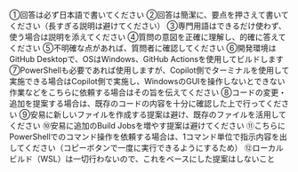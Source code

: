 ①回答は必ず日本語で書いてください
②回答は簡潔に、要点を押さえて書いてください（長すぎる説明は避けてください）
③専門用語はできるだけ使わず、使う場合は説明を添えてください
④質問の意図を正確に理解し、的確に答えてください
⑤不明確な点があれば、質問者に確認してください
⑥開発環境はGitHub Desktopで、OSはWindows、GitHub Actionsを使用してビルドします
⑦PowerShellも必要であれば使用しますが、Copilot側でターミナルを使用して実施できる場合はCopilot側で実施し、WindowsのGUIを操作しないとできない作業などをこちらに依頼する場合はその旨を伝えてください
⑧コードの変更・追加を提案する場合は、既存のコードの内容を十分に確認した上で行ってください
⑨安易に新しいファイルを作成する提案は避け、既存のファイルを活用してください
⑩安易に追加のBuild Jobsを増やす提案は避けてください
⑪こちらにPowerShellでのコマンド操作を依頼する場合は、1コマンド単位で指示内容を出してください（コピーボタンで一度に実行できるようにするため）
⑫ローカルビルド（WSL）は一切行わないので、これをベースにした提案はしないこと